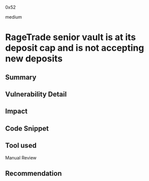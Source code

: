 0x52

medium

# RageTrade senior vault is at its deposit cap and is not accepting new deposits

## Summary

## Vulnerability Detail

## Impact

## Code Snippet

## Tool used

Manual Review

## Recommendation
